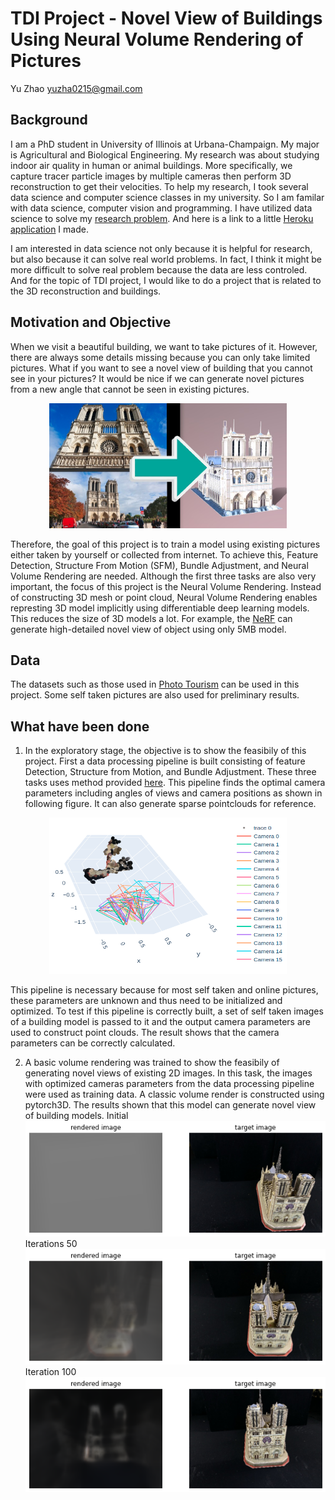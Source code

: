# TDI Project - Novel View of Buildings Using Neural Volume Rendering of Pictures
Yu Zhao
yuzha0215@gmail.com

## Background
I am a PhD student in University of Illinois at Urbana-Champaign. My major is Agricultural and Biological Engineering. 
My research was about studying indoor air quality in human or animal buildings. 
More specifically, we capture tracer particle images by multiple cameras then perform 3D reconstruction to get their velocities.
To help my research, I took several data science and computer science classes in my university. 
So I am familar with data science, computer vision and programming. I have utilized data science to solve my [research problem](https://yuzhao0215.github.io/ds_portfolio/projects/project1.html).
And here is a link to a little [Heroku application](https://yuzhao0215.github.io/ds_portfolio/projects/project2.html) I made. 

I am interested in data science not only because it is helpful for research, but also because it can solve real world problems.
In fact, I think it might be more difficult to solve real problem because the data are less controled.
And for the topic of TDI project, I would like to do a project that is related to the 3D reconstruction and buildings. 

## Motivation and Objective
When we visit a beautiful building, we want to take pictures of it. However, there are always some details missing because you can only take limited pictures. What if you want to see a novel view of  building that you cannot see in your pictures? It would be nice if we can generate novel pictures from a new angle that cannot be seen in existing pictures.

<p align="center">
	<img width="380" height="200" src="./images/1.jpg">
</p>

Therefore, the goal of this project is to train a model using existing pictures either taken by yourself or collected from internet. To achieve this, Feature Detection, Structure From Motion (SFM), Bundle Adjustment, and Neural Volume Rendering are needed. Although the first three tasks are also very important, the focus of this project is the Neural Volume Rendering. Instead of constructing 3D mesh or point cloud, Neural Volume Rendering enables represting 3D model implicitly using differentiable deep learning models. This reduces the size of 3D models a lot. For example, the [NeRF](https://www.matthewtancik.com/nerf) can generate high-detailed novel view of object using only 5MB model.

## Data
The datasets such as those used in [Photo Tourism](http://phototour.cs.washington.edu/) can be used in this project. Some self taken pictures are also used for preliminary results.

## What have been done
1. In the exploratory stage, the objective is to show the feasibily of this project. First a data processing pipeline is built consisting of feature Detection, Structure from Motion, and Bundle Adjustment. These three tasks uses method provided [here](https://github.com/nghiaho12/SFM_example/blob/master/src/main.cpp). This pipeline finds the optimal camera parameters including angles of views and camera positions as shown in following figure. It can also generate sparse pointclouds for reference. 

<p align="center">
	<img width="380" height="250" src="./images/2.png">
</p>

This pipeline is necessary because for most self taken and online pictures, these parameters are unknown and thus need to be initialized and optimized. To test if this pipeline is correctly built, a set of self taken images of a building model is passed to it and the output camera parameters are used to construct point clouds. The result shows that the camera parameters can be correctly calculated. 

2. A basic volume rendering was trained to show the feasibily of generating novel views of existing 2D images. In this task, the images with optimized cameras parameters from the data processing pipeline were used as training data. A classic volume render is constructed using pytorch3D. The results shown that this model can generate novel view of building models.
Initial  
![Initial](./images/rendered_images/1.png)
Iterations 50
![Initial](./images/rendered_images/2.png)
Iteration 100
![Initial](./images/rendered_images/3.png)

